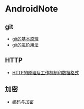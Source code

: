 # AndroidNote
## git
* [git的基本原理](git/git的基本原理.md)
* [git的进阶用法](git/git的进阶用法.md)

## HTTP 
 * [HTTP的原理及工作机制和数据格式](HTTP.md)

## 加密
  * [编码与加密](编码与加密.md)
